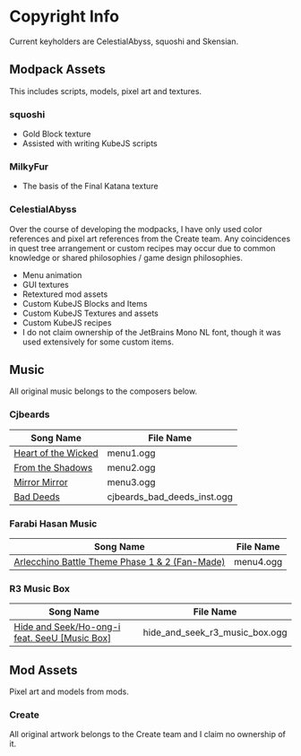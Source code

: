 # Copyright Info
Current keyholders are CelestialAbyss, squoshi and Skensian.

## Modpack Assets
This includes scripts, models, pixel art and textures.

### squoshi
  - Gold Block texture
  - Assisted with writing KubeJS scripts

### MilkyFur
  - The basis of the Final Katana texture

### CelestialAbyss
Over the course of developing the modpacks, I have only used color references and pixel art references from the Create team. Any coincidences in quest tree arrangement or custom recipes may occur due to common knowledge or shared philosophies / game design philosophies.
  - Menu animation
  - GUI textures
  - Retextured mod assets
  - Custom KubeJS Blocks and Items
  - Custom KubeJS Textures and assets
  - Custom KubeJS recipes
  - I do not claim ownership of the JetBrains Mono NL font, though it was used extensively for some custom items.

## Music
All original music belongs to the composers below.

### Cjbeards
| Song Name | File Name |
| --------- | --------- |
| [Heart of the Wicked](https://www.youtube.com/watch?v=ZsKEZUgKaXg) | menu1.ogg |
| [From the Shadows](https://www.youtube.com/watch?v=m2IA-rXEKPk) | menu2.ogg |
| [Mirror Mirror](https://www.youtube.com/watch?v=u91uppHLfS4) | menu3.ogg |
| [Bad Deeds](https://www.youtube.com/watch?v=prrBvmXmMSY) | cjbeards_bad_deeds_inst.ogg |

### Farabi Hasan Music
| Song Name | File Name |
| --------- | --------- |
| [Arlecchino Battle Theme Phase 1 & 2 (Fan-Made)](https://www.youtube.com/watch?v=1Jj5aAEYSeo) | menu4.ogg |

### R3 Music Box
| Song Name | File Name |
| --------- | --------- |
| [Hide and Seek/Ho-ong-i feat. SeeU [Music Box]](https://www.youtube.com/watch?v=ZCTo2b-KUP8) | hide_and_seek_r3_music_box.ogg |

## Mod Assets
Pixel art and models from mods.

### Create
All original artwork belongs to the Create team and I claim no ownership of it.
